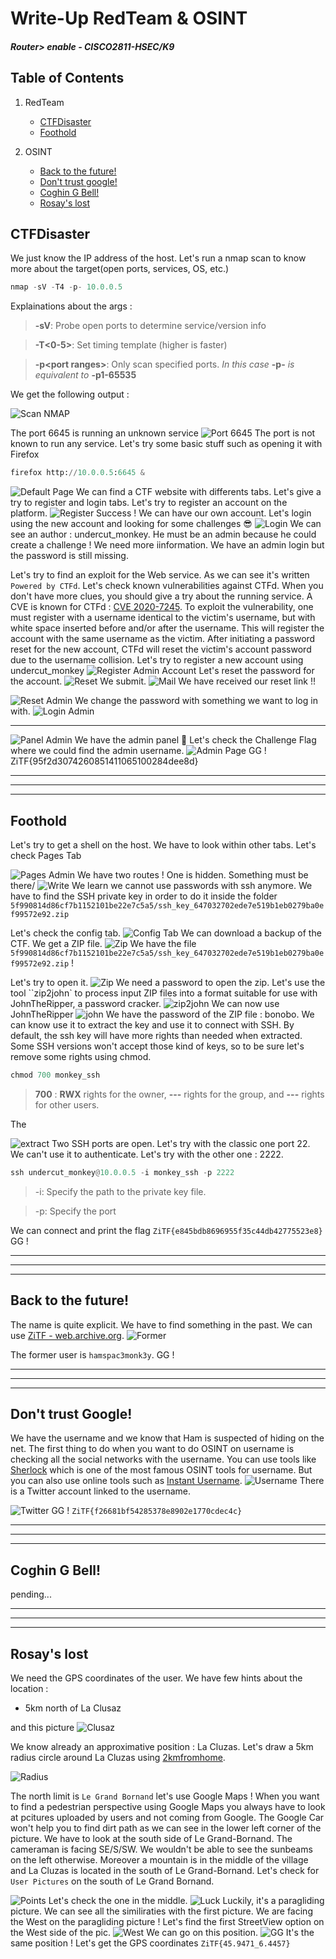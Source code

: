 # Write-Up RedTeam & OSINT
#### _Router> enable - CISCO2811-HSEC/K9_

## Table of Contents
1. RedTeam
    - [CTFDisaster](#ctfdisaster)
    - [Foothold](#foothold)

2. OSINT
    - [Back to the future!](#back-to-the-future)
    - [Don't trust google!](#dont-trust-google)
    - [Coghin G Bell!](#coghin-g-bell)
    - [Rosay's lost](#rosays-lost)



## CTFDisaster

We just know the IP address of the host. Let's run a nmap scan to know more about the target(open ports, services, OS, etc.)

```python
nmap -sV -T4 -p- 10.0.0.5 
```
Explainations about the args : 
> __-sV__: Probe open ports to determine service/version info

> __-T<0-5>__: Set timing template (higher is faster)

> __-p<port ranges\>__: Only scan specified ports. _In this case_ __-p-__ _is equivalent to_ __-p1-65535__

We get the following output : 

![Scan NMAP](img/nmap.png)

The port 6645 is running an unknown service
![Port 6645](img/port.png)
The port is not known to run any service. Let's try some basic stuff such as opening it with Firefox
```python
firefox http://10.0.0.5:6645 &
```
![Default Page](img/6645.png)
We can find a CTF website with differents tabs. Let's give a try to register and login tabs. Let's try to register an account on the platform.
![Register](img/register.png)
Success ! We can have our own account. Let's login using the new account and looking for some challenges 😎
![Login](img/chall.png)
We can see an author : undercut_monkey. He must be an admin because he could create a challenge !
We need more iinformation. We have an admin login but the password is still missing. 

Let's try to find an exploit for the Web service. As we can see it's written 
`Powered by CTFd`. Let's check known vulnerabilities against CTFd. When you don't have more clues, you should give a try about the running service.
A CVE is known for CTFd : [CVE 2020-7245](https://nvd.nist.gov/vuln/detail/CVE-2020-7245). To exploit the vulnerability, one must register with a username identical to the victim's username, but with white space inserted before and/or after the username. This will register the account with the same username as the victim. After initiating a password reset for the new account, CTFd will reset the victim's account password due to the username collision.
Let's try to register a new account using undercut_monkey
![Register Admin Account](img/admin.png)
Let's reset the password for the account.
![Reset](img/reset.png)
We submit.
![Mail](img/yopmail.png)
We have received our reset link !!

![Reset Admin](img/reset_admin.png)
We change the password with something we want to log in with.
![Login Admin](img/login_admin.png)


---
![Panel Admin](img/admin_panel.png)
We have the admin panel 🥳
Let's check the Challenge Flag where we could find the admin username.
![Admin Page](img/flag1.png)
GG ! ZiTF{95f2d3074260851411065100284dee8d}

----
----
----
## Foothold
Let's try to get a shell on the host. We have to look within other tabs. Let's check Pages Tab

![Pages Admin](img/pages.png)
We have two routes ! One is hidden. Something must be there/
![Write](img/write.png)
We learn we cannot use passwords with ssh anymore. We have to find the SSH private key in order to do it inside the folder `5f990814d86cf7b1152101be22e7c5a5/ssh_key_647032702ede7e519b1eb0279ba0ef99572e92.zip`

Let's check the config tab. 
![Config Tab](img/backup.png)
We can download a backup of the CTF. We get a ZIP file.
![Zip](img/unzip.png)
We have the file `5f990814d86cf7b1152101be22e7c5a5/ssh_key_647032702ede7e519b1eb0279ba0ef99572e92.zip` !

Let's try to open it.
![Zip](img/password_zip.png)
We need a password to open the zip. Let's use the tool ``zip2john` to process input ZIP files into a format suitable for use with JohnTheRipper, a password cracker.
![zip2john](img/zip2john.png)
We can now use JohnTheRipper
![john](img/john.png)
We have the password of the ZIP file : bonobo. We can know use it to extract the key and use it to connect with SSH. By default, the ssh key will have more rights than needed when extracted. Some SSH versions won't accept those kind of keys, so to be sure let's remove some rights using chmod.
```python
chmod 700 monkey_ssh
```
> __700__ : __RWX__ rights for the owner, __---__ rights for the group, and __---__ rights for other users.

The 

![extract](img/flag2.png)
Two SSH ports are open. Let's try with the classic one port 22. We can't use it to authenticate. Let's try with the other one : 2222.
```python
ssh undercut_monkey@10.0.0.5 -i monkey_ssh -p 2222
```
> -i: Specify the path to the private key file.

> -p: Specify the port

We can connect and print the flag 
`ZiTF{e845bdb8696955f35c44db42775523e8}`
GG !

---
---
---

## Back to the future!
The name is quite explicit. We have to find something in the past. We can use [ZiTF - web.archive.org](https://web.archive.org/web/20230227063548/https://zitf.fr/). 
![Former](img/user.png)

The former user is `hamspac3monk3y`. GG !


---
---
---

## Don't trust Google!
We have the username and we know that Ham is suspected of hiding on the net. The first thing to do when you want to do OSINT on username is checking all the social networks with the username. You can use tools like [Sherlock](https://github.com/sherlock-project/sherlock) which is one of the most famous OSINT tools for username. But you can also use online tools such as [Instant Username](https://instantusername.com/#/).
![Username](img/username.png)
There is a Twitter account linked to the username. 

![Twitter](img/twitter.png)
GG ! 
`ZiTF{f26681bf54285378e8902e1770cdec4c}`

---
---
---

## Coghin G Bell!

pending...

---
---
---

## Rosay's lost
We need the GPS coordinates of the user.
We have few hints about the location :
- 5km north of La Clusaz

and this picture
![Clusaz](img/proof.jpg)

We know already an approximative position : La Cluzas.
Let's draw a 5km radius circle around La Cluzas using [2kmfromhome](https://2kmfromhome.com/5km).

![Radius](img/radius.png)

The north limit is `Le Grand Bornand` let's use Google Maps !
When you want to find a pedestrian perspective using Google Maps you always have to look at pcitures uploaded by users and not coming from Google. The Google Car won't help you to find dirt path as we can see in the lower left corner of the picture.
We have to look at the south side of Le Grand-Bornand. The cameraman is facing SE/S/SW. We wouldn't be able to see the sunbeams on the left otherwise. Moreover a mountain is in the middle of the village and La Cluzas is located in the south of Le Grand-Bornand. Let's check for `User Pictures` on the south of Le Grand Bornand.

![Points](img/points.png)
Let's check the one in the middle.
![Luck](img/luck.png)
Luckily, it's a paragliding picture. We can see all the similiraties with the first picture. We are facing the West on the paragliding picture ! Let's find the first StreetView option on the West side of the pic.
![West](img/west.png)
We can go on this position.
![GG](img/gg.png)
It's the same position ! Let's get the GPS coordinates
`ZiTF{45.9471_6.4457}`
